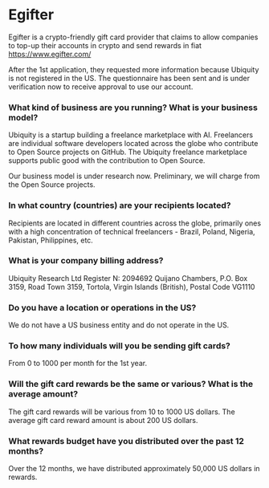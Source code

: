 # Egifter

Egifter is a crypto-friendly gift card provider that claims to allow companies to top-up their accounts in crypto and send rewards in fiat https://www.egifter.com/

After the 1st application, they requested more information because Ubiquity is not registered in the US.
The questionnaire has been sent and is under verification now to receive approval to use our account.

### What kind of business are you running? What is your business model?

Ubiquity is a startup building a freelance marketplace with AI.
Freelancers are individual software developers located across the globe who contribute to Open Source projects on GitHub.
The Ubiquity freelance marketplace supports public good with the contribution to Open Source.

Our business model is under research now. 
Preliminary, we will charge from the Open Source projects. 

### In what country (countries) are your recipients located?

Recipients are located in different countries across the globe, primarily ones with a high concentration of technical freelancers - Brazil, Poland, Nigeria, Pakistan, Philippines, etc.

### What is your company billing address? 

Ubiquity Research Ltd Register N: 2094692
Quijano Chambers, P.O. Box 3159, Road Town 3159, Tortola, Virgin Islands (British), Postal Code VG1110

### Do you have a location or operations in the US?

We do not have a US business entity and do not operate in the US. 

### To how many individuals will you be sending gift cards?

From 0 to 1000 per month for the 1st year.

### Will the gift card rewards be the same or various? What is the average amount? 

The gift card rewards will be various from 10 to 1000 US dollars.
The average gift card reward amount is about 200 US dollars. 

### What rewards budget have you distributed over the past 12 months?

Over the 12 months, we have distributed approximately 50,000 US dollars in rewards.
